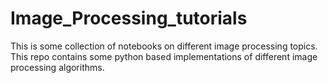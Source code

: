 # Image_Processing_tutorials

This is some collection of notebooks on different image processing topics.
This repo contains some python based implementations of different image processing algorithms.
